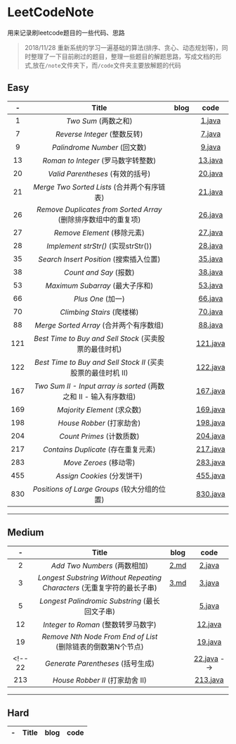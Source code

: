 # LeetCodeNote
用来记录刷leetcode题目的一些代码、思路

> 2018/11/28 重新系统的学习一遍基础的算法(排序、贪心、动态规划等)，同时整理了一下目前刷过的题目，整理一些题目的解题思路，写成文档的形式,放在`/note`文件夹下，而`/code`文件夹主要放解题的代码

## Easy
 -|Title|blog|code
:-:|:-:|:-:|:-:
1|*Two Sum* (两数之和)||[1.java](./code/1.java)
7|*Reverse Integer* (整数反转)||[7.java](./code/7.java)
9|*Palindrome Number* (回文数)||[9.java](./code/9.java)
13|*Roman to Integer* (罗马数字转整数)||[13.java](./code/13.java)
20|*Valid Parentheses* (有效的括号)||[20.java](./code/20.java)
21|*Merge Two Sorted Lists* (合并两个有序链表)||[21.java](./code/21.java)
26|*Remove Duplicates from Sorted Array* (删除排序数组中的重复项)||[26.java](./code/26.java)
27|*Remove Element* (移除元素)||[27.java](./code/27.java)
28|*Implement strStr()* (实现strStr())||[28.java](./code/28.java)
35|*Search Insert Position* (搜索插入位置)||[35.java](./code/35.java)
38|*Count and Say* (报数)||[38.java](./code/38.java)
53|*Maximum Subarray* (最大子序和)||[53.java](./code/53.java)
66|*Plus One* (加一)||[66.java](./code/66.java)
70|*Climbing Stairs* (爬楼梯)||[70.java](./code/70.java)
88|*Merge Sorted Array* (合并两个有序数组)||[88.java](./code/88.java)
121|*Best Time to Buy and Sell Stock* (买卖股票的最佳时机)||[121.java](./code/121.java)
122|*Best Time to Buy and Sell Stock II* (买卖股票的最佳时机 II)||[122.java](./code/122.java)
167|*Two Sum II - Input array is sorted* (两数之和 II - 输入有序数组)||[167.java](./code/167.java)
169|*Majority Element* (求众数)||[169.java](./code/169.java)
198|*House Robber* (打家劫舍)||[198.java](./code/198.java)
204|*Count Primes* (计数质数)||[204.java](./code/204.java)
217|*Contains Duplicate* (存在重复元素)||[217.java](./code/217.java)
283|*Move Zeroes* (移动零)||[283.java](./code/283.java)
455|*Assign Cookies* (分发饼干)||[455.java](./code/455.java)
830|*Positions of Large Groups* (较大分组的位置)||[830.java](./code/830.java)
---




## Medium
 -|Title|blog|code
:-:|:-:|:-:|:-:
2|*Add Two Numbers* (两数相加)|[2.md](./note/2.md)|[2.java](./code/2.java)
3|*Longest Substring Without Repeating Characters* (无重复字符的最长子串)|[3.md](./note/3.md)|[3.java](./code/3.java)
5|*Longest Palindromic Substring* (最长回文子串)||[5.java](./code/5.java)
12|	*Integer to Roman* (整数转罗马数字)||[12.java](./code/12.java)
19|	*Remove Nth Node From End of List* (删除链表的倒数第N个节点)||[19.java](./code/19.java)
<!-- 22|*Generate Parentheses* (括号生成)||[22.java](./code/22.java) -->
213|*House Robber II* (打家劫舍 II)||[213.java](./code/213.java)
---

## Hard
 -|Title|blog|code
:-:|:-:|:-:|:-:



